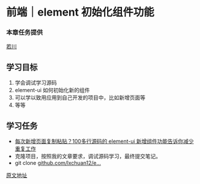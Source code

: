 # 前端｜element 初始化组件功能

### 本章任务提供

[若川](https://juejin.cn/user/1415826704971918 "https://juejin.cn/user/1415826704971918")

## 学习目标

1. 学会调试学习源码
2. element-ui 如何初始化新的组件
3. 可以学以致用应用到自己开发的项目中，比如新增页面等
4. 等等

## 学习任务

* [每次新增页面复制粘贴？100多行源码的 element-ui 新增组件功能告诉你减少重复工作](https://juejin.cn/post/7031331765482422280 "https://juejin.cn/post/7031331765482422280")
* 克隆项目，按照我的文章要求，调试源码学习，最终提交笔记。
* git clone [github.com/lxchuan12/e…](https://link.juejin.cn?target=https%3A%2F%2Fgithub.com%2Flxchuan12%2Felement-analysis.git "https://link.juejin.cn?target=https%3A%2F%2Fgithub.com%2Flxchuan12%2Felement-analysis.git")

[原文地址](https://juejin.cn/book/7169108142868365349/section/7176145605423530044)